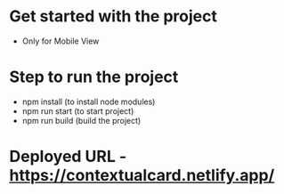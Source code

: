 # Get started with the project

- Only for Mobile View

# Step to run the project

- npm install (to install node modules)
- npm run start (to start project)
- npm run build (build the project)


# Deployed URL - https://contextualcard.netlify.app/